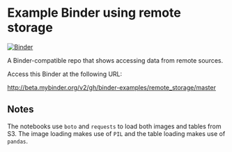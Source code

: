 # Example Binder using remote storage

[![Binder](http://mybinder.org/badge.svg)](http://beta.mybinder.org/v2/gh/binder-examples/remote_storage/master)

A Binder-compatible repo that shows accessing data from remote sources.

Access this Binder at the following URL:

http://beta.mybinder.org/v2/gh/binder-examples/remote_storage/master


## Notes
The notebooks use `boto` and `requests` to load both images and tables from S3.
The image loading makes use of `PIL` and the table loading
makes use of `pandas`.
